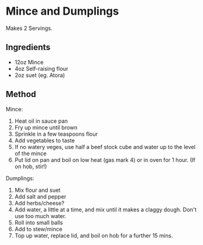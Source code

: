 Mince and Dumplings
===================

Makes 2 Servings.


Ingredients
-----------

- 12oz Mince
- 4oz Self-raising flour
- 2oz suet (eg. Atora)


Method
------

Mince:
1. Heat oil in sauce pan
2. Fry up mince until brown
3. Sprinkle in a few teaspoons flour
4. Add vegetables to taste
5. If no watery veges, use half a beef stock cube and water up to the level of the mince
6. Put lid on pan and boil on low heat (gas mark 4) or in oven for 1 hour. (If on hob, stir!)

Dumplings:
1. Mix flour and suet
2. Add salt and pepper
3. Add herbs/cheese?
4. Add water, a little at a time, and mix until it makes a claggy dough. Don't use too much water.
5. Roll into small balls
6. Add to stew/mince
7. Top up water, replace lid, and boil on hob for a further 15 mins.
